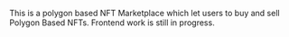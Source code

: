 This is a polygon based NFT Marketplace which let users to buy and sell Polygon Based NFTs.
Frontend work is still in progress.
